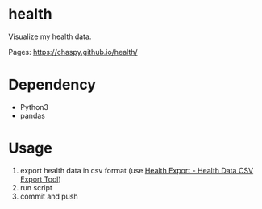# health
Visualize my health data.

Pages: https://chaspy.github.io/health/

# Dependency
* Python3
* pandas

# Usage

1. export health data in csv format (use [Health Export - Health Data CSV Export Tool](https://itunes.apple.com/jp/app/health-export-health-data-csv-export-tool/id1115567069))
2. run script
3. commit and push

